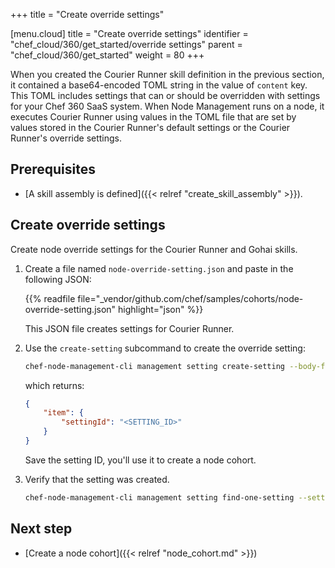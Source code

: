 +++
title = "Create override settings"

[menu.cloud]
title = "Create override settings"
identifier = "chef_cloud/360/get_started/override settings"
parent = "chef_cloud/360/get_started"
weight = 80
+++

When you created the Courier Runner skill definition in the previous section,
it contained a base64-encoded TOML string in the value of `content` key. This TOML includes settings that can or should be overridden with settings for your Chef 360 SaaS system.
When Node Management runs on a node, it executes Courier Runner using values in the TOML file that are set by values stored in the Courier Runner's default settings or the Courier Runner's override settings.

## Prerequisites

- [A skill assembly is defined]({{< relref "create_skill_assembly" >}}).

## Create override settings

Create node override settings for the Courier Runner and Gohai skills.

1. Create a file named `node-override-setting.json` and paste in the following JSON:

   {{% readfile file="_vendor/github.com/chef/samples/cohorts/node-override-setting.json" highlight="json" %}}

   This JSON file creates settings for Courier Runner.

1. Use the `create-setting` subcommand to create the override setting:

    ```sh
    chef-node-management-cli management setting create-setting --body-file node-override-setting.json --profile <NODE_MANAGER_PROFILE_NAME>
    ```

    which returns:

    ```json
    {
        "item": {
            "settingId": "<SETTING_ID>"
        }
    }
    ```

    Save the setting ID, you'll use it to create a node cohort.

1. Verify that the setting was created.

    ```sh
    chef-node-management-cli management setting find-one-setting --settingId <SETTING_ID> --profile <NODE_MANAGER_PROFILE_NAME>
    ```

## Next step

- [Create a node cohort]({{< relref "node_cohort.md" >}})
